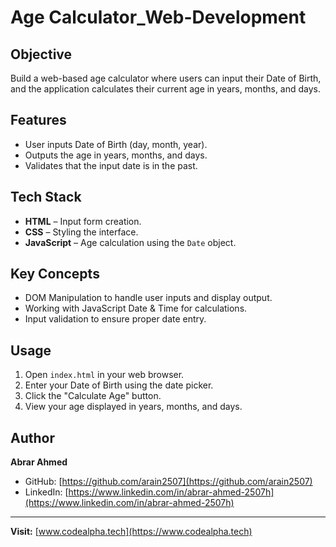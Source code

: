 # Age Calculator_Web-Development

## Objective
Build a web-based age calculator where users can input their Date of Birth, and the application calculates their current age in years, months, and days.

## Features
- User inputs Date of Birth (day, month, year).
- Outputs the age in years, months, and days.
- Validates that the input date is in the past.

## Tech Stack
- **HTML** – Input form creation.
- **CSS** – Styling the interface.
- **JavaScript** – Age calculation using the `Date` object.

## Key Concepts
- DOM Manipulation to handle user inputs and display output.
- Working with JavaScript Date & Time for calculations.
- Input validation to ensure proper date entry.

## Usage
1. Open `index.html` in your web browser.
2. Enter your Date of Birth using the date picker.
3. Click the "Calculate Age" button.
4. View your age displayed in years, months, and days.


## Author
**Abrar Ahmed**

- GitHub: [https://github.com/arain2507](https://github.com/arain2507)  
- LinkedIn: [https://www.linkedin.com/in/abrar-ahmed-2507h](https://www.linkedin.com/in/abrar-ahmed-2507h)  

---

**Visit:** [www.codealpha.tech](https://www.codealpha.tech)


